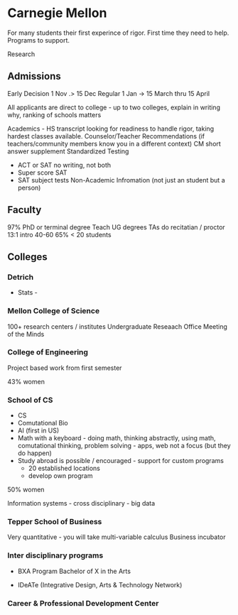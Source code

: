 # Carnegie Mellon

For many students their first experince of rigor. First time they need to help. Programs to support.

Research

## Admissions

Early Decision 1 Nov .> 15 Dec
Regular 1 Jan -> 15 March thru 15 April 

All applicants are direct to college - up to two colleges, explain in writing why, ranking of schools matters

Academics - HS transcript looking for readiness to handle rigor, taking hardest classes available.
Counselor/Teacher Recommendations (if teachers/community members know you in a different context)
CM short answer supplement
Standardized Testing
- ACT or SAT no writing, not both
- Super score SAT 
- SAT subject tests
Non-Academic Infromation (not just an student but a person)

## Faculty

97% PhD or terminal degree
Teach UG degrees
TAs do recitatian / proctor
13:1
intro 40-60
65% < 20 students

## Colleges

### Detrich
  - Stats - 
  
### Mellon College of Science

100+ research centers / institutes
Undergraduate Reseaach Office
Meeting of the Minds

### College of Engineering

Project based work from first semester

43% women

### School of CS

* CS
* Comutational Bio
* AI (first in US)
* Math with a keyboard - doing math, thinking abstractly, using math, comutational thinking, problem solving - apps, web not a focus (but they do happen)
* Study abroad is possible / encouraged - support for custom programs
  - 20 established locations
  - develop own program
  
50% women
  
Information systems - cross disciplinary - big data

### Tepper School of Business

Very quantitative - you will take multi-variable calculus
Business incubator

### Inter disciplinary programs
* BXA Program
Bachelor of X in the Arts

* IDeATe (Integrative Design, Arts & Technology Network)

### Career & Professional Development Center
